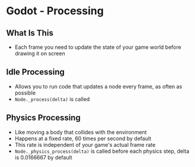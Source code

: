 # Godot - Processing

## What Is This

- Each frame you need to update the state of your game world before drawing it on screen

## Idle Processing

- Allows you to run code that updates a node every frame, as often as possible
- `Node._process(delta)` is called

## Physics Processing

- Like moving a body that collides with the environment
- Happens at a fixed rate, 60 times per second by default
- This rate is independent of your game's  actual frame rate
- `Node._physics_process(delta)` is called before each physics step, delta is 0.0166667 by default


